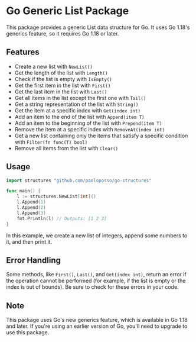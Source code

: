 # Go Generic List Package

This package provides a generic List data structure for Go. It uses Go 1.18's generics feature, so it requires Go 1.18 or later.

## Features

- Create a new list with `NewList()`
- Get the length of the list with `Length()`
- Check if the list is empty with `IsEmpty()`
- Get the first item in the list with `First()`
- Get the last item in the list with `Last()`
- Get all items in the list except the first one with `Tail()`
- Get a string representation of the list with `String()`
- Get the item at a specific index with `Get(index int)`
- Add an item to the end of the list with `Append(item T)`
- Add an item to the beginning of the list with `Prepend(item T)`
- Remove the item at a specific index with `RemoveAt(index int)`
- Get a new list containing only the items that satisfy a specific condition with `Filter(fn func(T) bool)`
- Remove all items from the list with `Clear()`

## Usage

```go
import structures "github.com/paoloposso/go-structures"

func main() {
    l := structures.NewList[int]()
    l.Append(1)
    l.Append(2)
    l.Append(3)
    fmt.Println(l) // Outputs: [1 2 3]
}
```

In this example, we create a new list of integers, append some numbers to it, and then print it.

## Error Handling

Some methods, like `First()`, `Last()`, and `Get(index int)`, return an error if the operation cannot be performed (for example, if the list is empty or the index is out of bounds). Be sure to check for these errors in your code.

## Note

This package uses Go's new generics feature, which is available in Go 1.18 and later. If you're using an earlier version of Go, you'll need to upgrade to use this package.